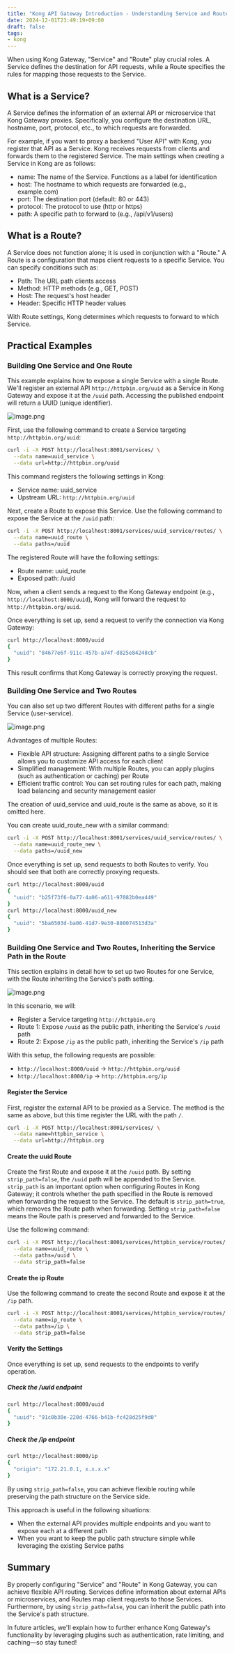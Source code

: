```yaml
---
title: "Kong API Gateway Introduction - Understanding Service and Route: From Basics to Advanced"
date: 2024-12-01T23:49:19+09:00
draft: false
tags:
- kong
---
```


When using Kong Gateway, "Service" and "Route" play crucial roles. A Service defines the destination for API requests, while a Route specifies the rules for mapping those requests to the Service.

## What is a Service?

A Service defines the information of an external API or microservice that Kong Gateway proxies. Specifically, you configure the destination URL, hostname, port, protocol, etc., to which requests are forwarded.

For example, if you want to proxy a backend "User API" with Kong, you register that API as a Service. Kong receives requests from clients and forwards them to the registered Service. The main settings when creating a Service in Kong are as follows:

- name: The name of the Service. Functions as a label for identification
- host: The hostname to which requests are forwarded (e.g., example.com)
- port: The destination port (default: 80 or 443)
- protocol: The protocol to use (http or https)
- path: A specific path to forward to (e.g., /api/v1/users)

## What is a Route?

A Service does not function alone; it is used in conjunction with a "Route." A Route is a configuration that maps client requests to a specific Service. You can specify conditions such as:

- Path: The URL path clients access
- Method: HTTP methods (e.g., GET, POST)
- Host: The request's host header
- Header: Specific HTTP header values

With Route settings, Kong determines which requests to forward to which Service.

## Practical Examples

### Building One Service and One Route

This example explains how to expose a single Service with a single Route. We'll register an external API `http://httpbin.org/uuid` as a Service in Kong Gateway and expose it at the `/uuid` path. Accessing the published endpoint will return a UUID (unique identifier).

![image.png](https://qiita-image-store.s3.ap-northeast-1.amazonaws.com/0/2679136/1b4773ab-6970-2468-3c58-da6c1d30256d.png)

First, use the following command to create a Service targeting `http://httpbin.org/uuid`:

```bash
curl -i -X POST http://localhost:8001/services/ \
  --data name=uuid_service \
  --data url=http://httpbin.org/uuid
```

This command registers the following settings in Kong:

- Service name: uuid_service
- Upstream URL: `http://httpbin.org/uuid`

Next, create a Route to expose this Service. Use the following command to expose the Service at the `/uuid` path:

```bash
curl -i -X POST http://localhost:8001/services/uuid_service/routes/ \
  --data name=uuid_route \
  --data paths=/uuid 
```

The registered Route will have the following settings:

- Route name: uuid_route
- Exposed path: /uuid

Now, when a client sends a request to the Kong Gateway endpoint (e.g., `http://localhost:8000/uuid`), Kong will forward the request to `http://httpbin.org/uuid`.

Once everything is set up, send a request to verify the connection via Kong Gateway:

```bash
curl http://localhost:8000/uuid
{
  "uuid": "84677e6f-911c-457b-a74f-d825e84248cb"
}
```

This result confirms that Kong Gateway is correctly proxying the request.

### Building One Service and Two Routes

You can also set up two different Routes with different paths for a single Service (user-service).

![image.png](https://qiita-image-store.s3.ap-northeast-1.amazonaws.com/0/2679136/987145e5-95e4-fdd2-63ed-0190e6b9f2cf.png)

Advantages of multiple Routes:

- Flexible API structure: Assigning different paths to a single Service allows you to customize API access for each client
- Simplified management: With multiple Routes, you can apply plugins (such as authentication or caching) per Route
- Efficient traffic control: You can set routing rules for each path, making load balancing and security management easier

The creation of uuid_service and uuid_route is the same as above, so it is omitted here.

You can create uuid_route_new with a similar command:

```bash
curl -i -X POST http://localhost:8001/services/uuid_service/routes/ \
  --data name=uuid_route_new \
  --data paths=/uuid_new
```

Once everything is set up, send requests to both Routes to verify. You should see that both are correctly proxying requests.

```bash
curl http://localhost:8000/uuid
{
  "uuid": "b25f73f6-0a77-4a06-a611-97082b0ea449"
}
curl http://localhost:8000/uuid_new
{
  "uuid": "5ba6503d-ba06-41d7-9e30-880074513d3a"
}
```

### Building One Service and Two Routes, Inheriting the Service Path in the Route

This section explains in detail how to set up two Routes for one Service, with the Route inheriting the Service's path setting.

![image.png](https://qiita-image-store.s3.ap-northeast-1.amazonaws.com/0/2679136/acb7d09b-8d74-073d-be97-2572e0328888.png)

In this scenario, we will:

- Register a Service targeting `http://httpbin.org`
- Route 1: Expose `/uuid` as the public path, inheriting the Service's `/uuid` path
- Route 2: Expose `/ip` as the public path, inheriting the Service's `/ip` path

With this setup, the following requests are possible:

- `http://localhost:8000/uuid` → `http://httpbin.org/uuid`
- `http://localhost:8000/ip` → `http://httpbin.org/ip`

#### Register the Service

First, register the external API to be proxied as a Service. The method is the same as above, but this time register the URL with the path `/`.

```bash
curl -i -X POST http://localhost:8001/services/ \
  --data name=httpbin_service \
  --data url=http://httpbin.org
```

#### Create the uuid Route

Create the first Route and expose it at the `/uuid` path. By setting `strip_path=false`, the `/uuid` path will be appended to the Service.
`strip_path` is an important option when configuring Routes in Kong Gateway; it controls whether the path specified in the Route is removed when forwarding the request to the Service. The default is `strip_path=true`, which removes the Route path when forwarding. Setting `strip_path=false` means the Route path is preserved and forwarded to the Service.

Use the following command:

```bash
curl -i -X POST http://localhost:8001/services/httpbin_service/routes/ \
  --data name=uuid_route \
  --data paths=/uuid \
  --data strip_path=false
```

#### Create the ip Route

Use the following command to create the second Route and expose it at the `/ip` path.

```bash
curl -i -X POST http://localhost:8001/services/httpbin_service/routes/ \
  --data name=ip_route \
  --data paths=/ip \
  --data strip_path=false
```

#### Verify the Settings

Once everything is set up, send requests to the endpoints to verify operation.

##### Check the /uuid endpoint

```bash
curl http://localhost:8000/uuid
{
  "uuid": "91c0b30e-220d-4766-b41b-fc428d25f9d0"
}
```

##### Check the /ip endpoint

```bash
curl http://localhost:8000/ip
{
  "origin": "172.21.0.1, x.x.x.x"
}
```

By using `strip_path=false`, you can achieve flexible routing while preserving the path structure on the Service side.

This approach is useful in the following situations:

- When the external API provides multiple endpoints and you want to expose each at a different path
- When you want to keep the public path structure simple while leveraging the existing Service paths

## Summary

By properly configuring "Service" and "Route" in Kong Gateway, you can achieve flexible API routing. Services define information about external APIs or microservices, and Routes map client requests to those Services. Furthermore, by using `strip_path=false`, you can inherit the public path into the Service's path structure.

In future articles, we'll explain how to further enhance Kong Gateway's functionality by leveraging plugins such as authentication, rate limiting, and caching—so stay tuned!
